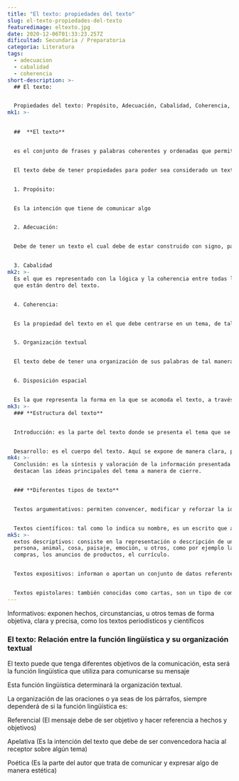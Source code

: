 ```yaml
---
title: "El texto: propiedades del texto"
slug: el-texto-propiedades-del-texto
featuredimage: eltexto.jpg
date: 2020-12-06T01:33:23.257Z
dificultad: Secundaria / Preparatoria
categoria: Literatura
tags:
  - adecuacion
  - cabalidad
  - coherencia
short-description: >-
  ## El texto:


  Propiedades del texto: Propósito, Adecuación, Cabalidad, Coherencia, Organización textual y Disposición espacial, Relación entre la función lingüística y su organización textual
mk1: >-
  

  ##  **El texto**


  es el conjunto de frases y palabras coherentes y ordenadas que permiten ser interpretadas y transmiten las ideas de un autor


  El texto debe de tener propiedades para poder sea considerado un texto bien elaborado 


  1. Propósito:


  Es la intención que tiene de comunicar algo  


  2. Adecuación:


  Debe de tener un texto el cual debe de estar construido con signo, palabras adecuadas para que el receptor del mensaje pueda entenderlo 


  3. Cabalidad
mk2: >-
  Es el que es representado con la lógica y la coherencia entre todas las ideas
  que están dentro del texto.


  4. Coherencia:


  Es la propiedad del texto en el que debe centrarse en un tema, de tal forma que todas las ideas ayuden a crear y dar forma al tema central.


  5. Organización textual 


  El texto debe de tener una organización de sus palabras de tal manera que ayude a cumplir con el objetivo


  6. Disposición espacial 


  Es la que representa la forma en la que se acomoda el texto, a través de los párrafos, encabezados, títulos.
mk3: >-
  ### **Estructura del texto** 


  Introducción: es la parte del texto donde se presenta el tema que se tratará y los aspectos más relevantes del mismo. Es un abreboca de lo que se encontrará en el desarrollo.


  Desarrollo: es el cuerpo del texto. Aquí se expone de manera clara, precisa, ordenada y coherente la información relativa al tema que se indicó en la introducción.
mk4: >-
  Conclusión: es la síntesis y valoración de la información presentada. Se
  destacan las ideas principales del tema a manera de cierre.


  ### **Diferentes tipos de texto** 


  Textos argumentativos: permiten convencer, modificar y reforzar la idea del lector u oyente mediante justificaciones, fundamentos y razones. Los artículos de opinión son un ejemplo de textos argumentativos.


  Textos científicos: tal como lo indica su nombre, es un escrito que aborda conceptos, teorías, resultados con base en conocimientos científicos a través del lenguaje científico.
mk5: >-
  extos descriptivos: consiste en la representación o descripción de una
  persona, animal, cosa, paisaje, emoción, u otros, como por ejemplo la lista de
  compras, los anuncios de productos, el currículo.


  Textos expositivos: informan o aportan un conjunto de datos referentes a acontecimientos, ideas, conceptos. Aunado a ello, también son explicativos porque aclaran y desarrollan toda la información y datos proporcionados. Los trabajos académicos son textos expositivos.


  Textos epistolares: también conocidas como cartas, son un tipo de comunicación exclusivamente escrita. Las epístolas bíblicas, por ejemplo, son consideradas las cartas enviadas a las comunidades cristianas por los apóstoles Judas, Pedro y Juan, encontradas en el Nuevo Testamento.
---
```



Informativos: exponen hechos, circunstancias, u otros temas de forma objetiva, clara y precisa, como los textos periodísticos y científicos

### **El texto: Relación entre la función lingüística y su organización textual**  

El texto puede que tenga diferentes objetivos de la comunicación, esta será la función lingüística que utiliza para comunicarse su mensaje

Esta función lingüística determinará la organización textual.

La organización de las oraciones o ya seas de los párrafos, siempre dependerá de si la función lingüística es:

Referencial (El mensaje debe de ser objetivo y hacer referencia a hechos y objetivos)

Apelativa (Es la intención del texto que debe de ser convencedora hacia al receptor sobre algún tema)

Poética (Es la parte del autor que trata de comunicar y expresar algo de manera estética)